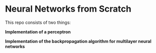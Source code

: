# Neural Networks from Scratch

This repo consists of two things:

**Implementation of a perceptron**

**Implementation of the backpropagation algorithm for multilayer neural networks**
